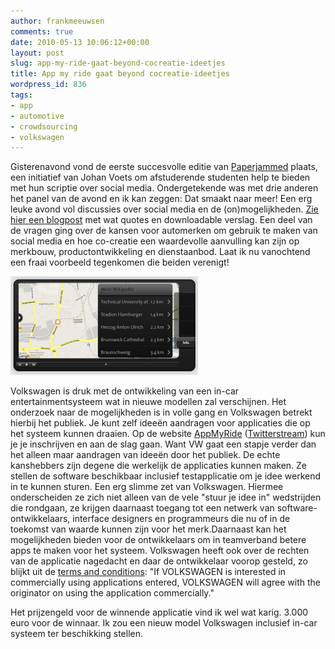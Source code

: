 ```yaml
---
author: frankmeeuwsen
comments: true
date: 2010-05-13 10:06:12+00:00
layout: post
slug: app-my-ride-gaat-beyond-cocreatie-ideetjes
title: App my ride gaat beyond cocreatie-ideetjes
wordpress_id: 836
tags:
- app
- automotive
- crowdsourcing
- volkswagen
---
```


Gisterenavond vond de eerste succesvolle editie van [Paperjammed](http://search.twitter.com/search?q=Paperjammed) plaats, een initiatief van Johan Voets om afstuderende studenten help te bieden met hun scriptie over social media. Ondergetekende was met drie anderen het panel van de avond en ik kan zeggen: Dat smaakt naar meer! Een erg leuke avond vol discussies over social media en de (on)mogelijkheden. [Zie hier een blogpost](http://sannebakker.wordpress.com/2010/05/13/paperjammed-social-media/) met wat quotes en downloadable verslag. Een deel van de vragen ging over de kansen voor automerken om gebruik te maken van social media en hoe co-creatie een waardevolle aanvulling kan zijn op merkbouw, productontwikkeling en dienstaanbod. Laat ik nu vanochtend een fraai voorbeeld tegenkomen die beiden verenigt!


[![](../images/uploadimages/appmyride-300x158.png)](../images/uploadimages/appmyride.png)


Volkswagen is druk met de ontwikkeling van een in-car entertainmentsysteem wat in nieuwe modellen zal verschijnen. Het onderzoek naar de mogelijkheden is in volle gang en Volkswagen betrekt hierbij het publiek. Je kunt zelf ideeën aandragen voor applicaties die op het systeem kunnen draaien. Op de website [AppMyRide](http://www.app-my-ride.com/) ([Twitterstream](http://twitter.com/VWappmyride)) kun je je inschrijven en aan de slag gaan. Want VW gaat een stapje verder dan het alleen maar aandragen van ideeën door het publiek. De echte kanshebbers zijn degene die werkelijk de applicaties kunnen maken. Ze stellen de software beschikbaar inclusief testapplicatie om je idee werkend in te kunnen sturen. Een erg slimme zet van Volkswagen. Hiermee onderscheiden ze zich niet alleen van de vele "stuur je idee in" wedstrijden die rondgaan, ze krijgen daarnaast toegang tot een netwerk van software-ontwikkelaars, interface designers en programmeurs die nu of in de toekomst van waarde kunnen zijn voor het merk.Daarnaast kan het mogelijkheden bieden voor de ontwikkelaars om in teamverband betere apps te maken voor het systeem. Volkswagen heeft ook over de rechten van de applicatie nagedacht en daar de ontwikkelaar voorop gesteld, zo blijkt uit de [terms and conditions](http://www.app-my-ride.com/terms-and-conditions): "If VOLKSWAGEN is interested in commercially using applications entered,  VOLKSWAGEN will agree with the originator on using the application  commercially."

Het prijzengeld voor de winnende applicatie vind ik wel wat karig. 3.000 euro voor de winnaar. Ik zou een nieuw model Volkswagen inclusief in-car systeem ter beschikking stellen.
